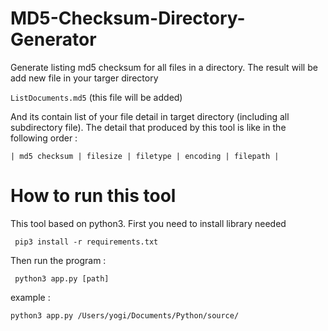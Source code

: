 # MD5-Checksum-Directory-Generator
Generate listing md5 checksum for all files in a directory. The result will be add new file in your targer directory 

`ListDocuments.md5` (this file will be added) 

And its contain list of your file detail in target directory (including all subdirectory file). The detail that produced by this tool is like in the following order :

`| md5 checksum | filesize | filetype | encoding | filepath |`

# How to run this tool

This tool based on python3.
First you need to install library needed

` pip3 install -r requirements.txt`

Then run the program :

` python3 app.py [path]`

example :

` python3 app.py /Users/yogi/Documents/Python/source/ `
